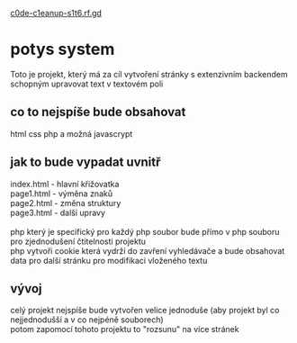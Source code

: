 [c0de-c1eanup-s1t6.rf.gd](http://c0de-c1eanup-s1t6.rf.gd)
# potys system
Toto je projekt, který má za cíl vytvoření stránky s extenzivním backendem schopným upravovat text v textovém poli                                               <br>

## co to nejspíše bude obsahovat
html css php a možná javascrypt                                                                                                                                  <br>

## jak to bude vypadat uvnitř
  index.html - hlavní křižovatka                                                                                                                                 <br>
  page1.html - výměna znaků                                                                                                                                      <br>
  page2.html - změna struktury                                                                                                                                   <br>
  page3.html - dalši upravy                                                                                                                                      <br>
                                                                                                                                                                 <br>
php který je specifický pro každý php soubor bude přímo v php souboru pro zjednodušení čtitelnosti projektu                                                      <br>
php vytvoři cookie která vydrží do zavření vyhledávače a bude obsahovat data pro další stránku pro modifikaci vloženého textu                                    <br>

## vývoj
  celý projekt nejspíše bude vytvořen velice jednoduše (aby projekt byl co nejjednodušší a v co nejpéně souborech)                                               <br>
  potom zapomocí tohoto projektu to "rozsunu" na více stránek                                                                                                    <br>
